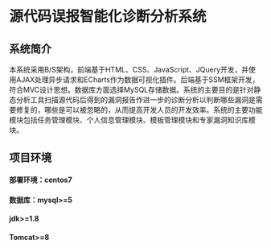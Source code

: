 # 源代码误报智能化诊断分析系统
## 系统简介
本系统采用B/S架构，前端基于HTML、CSS、JavaScript、JQuery开发，并使用AJAX处理异步请求和ECharts作为数据可视化插件。后端基于SSM框架开发，符合MVC设计思想。数据库方面选择MySQL存储数据。系统的主要目的是针对静态分析工具扫描源代码后得到的漏洞报告作进一步的诊断分析以判断哪些漏洞是需要修复的，哪些是可以被忽略的，从而提高开发人员的开发效率。系统的主要功能模块包括任务管理模块、个人信息管理模块、模板管理模块和专家漏洞知识库模块。
## 项目环境
#### 部署环境：centos7
#### 数据库：mysql>=5
#### jdk>=1.8
#### Tomcat>=8
